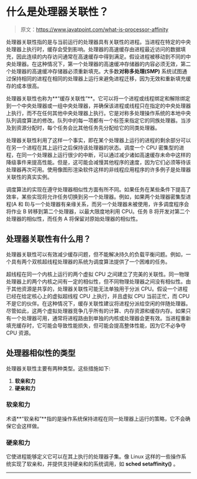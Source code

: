 # 什么是处理器关联性？

> 原文：<https://www.javatpoint.com/what-is-processor-affinity>

处理器关联性指的是与当前运行的处理器具有关联性的进程。当进程在特定的中央处理器上执行时，缓存会受到影响。处理器的高速缓存由进程最近访问的数据填充，因此连续的内存访问通常在高速缓存中得到满足。假设进程被移动到不同的中央处理器。在这种情况下，第一个处理器的高速缓冲存储器的内容必须无效，第二个处理器的高速缓冲存储器必须重新填充。大多数**对称多处理(SMP)** 系统试图通过保持相同的进程在相同的处理器上运行来避免进程迁移，因为无效和重新填充缓存的成本很高。

处理器关联性也称为**“缓存关联性”**。它可以将一个进程或线程绑定和解除绑定到一个中央处理器或一组中央处理器，并确保该进程或线程只在指定的中央处理器上执行，而不在任何其他中央处理器上执行。它是对称多处理操作系统的本地中央队列调度算法的修改。队列中的每一项都有一个标签来指定它的同族处理器。当涉及到资源分配时，每个任务会比其他任务先分配给它的同类处理器。

处理器关联性利用了这样一个事实，即在某个处理器上运行的进程的剩余部分可以在另一个进程在其上运行之后保持该处理器的状态。调度一个 CPU 密集型的进程，在同一个处理器上运行很少的中断，可以通过减少诸如高速缓存未命中这样的降级事件来提高性能。但是，这可能会减慢其他程序的速度，因为它们必须等待该处理器再次可用。使用像图形渲染软件这样的非线程应用程序的许多例子是处理器关联性的真实实例。

调度算法的实现在遵守处理器相似性方面有所不同。如果任务在某些条件下提高了效率，某些实现将允许任务切换到另一个处理器。例如，如果两个处理器密集型进程(A 和 B)与一个处理器有亲缘关系，而另一个处理器未被使用，许多调度程序会将作业 B 转移到第二个处理器，以最大限度地利用 CPU。任务 B 将开发对第二个处理器的相似性，而任务 A 将保留对原始处理器的相似性。

## 处理器关联性有什么用？

处理器关联性可以有效减少缓存问题，但不能解决持久的负载平衡问题。例如，一个具有两个双核超线程处理器的系统为调度算法提供了一个困难的任务。

超线程在同一个内核上运行的两个虚拟 CPU 之间建立了完美的关联性。同一物理处理器上的两个内核之间有一定的相似性，但不同物理处理器之间没有相似性。由于其他资源是共享的，处理器关联性可能无法单独用于分派 CPU。假设一个进程已经在给定核心上的虚拟超线程 CPU 上执行，并且虚拟 CPU 当前正忙，而 CPU 不是它的伙伴。在这种情况下，缓存关联性建议将进程分派给空闲的伴随处理器。尽管如此，这两个虚拟处理器竞争几乎所有的计算、内存资源和缓存内存。如果只有一个处理器可用，通常将进程路由到单独的内核或处理器会更有效。当进程重新填充缓存时，它可能会导致性能损失，但可能会提高整体性能，因为它不必争夺 CPU 资源。

## 处理器相似性的类型

处理器关联性主要有两种类型。这些措施如下:

1.  **软亲和力**
2.  **硬亲和力**

### 软亲和力

术语**“软亲和”**指的是操作系统保持进程在同一处理器上运行的策略，它不会确保它会这样做。

### 硬亲和力

它使进程能够定义它可以在其上执行的处理器子集。像 Linux 这样的一些操作系统实现了软亲和，并提供支持硬亲和的系统调用，如 **sched setaffinity()** 。

* * *